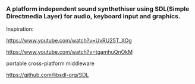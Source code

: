 ### A platform independent sound synthethiser using SDL(Simple Directmedia Layer) for audio, keyboard input and graphics.

Inspiration:

https://www.youtube.com/watch?v=UvRU25T_XOg

https://www.youtube.com/watch?v=tgamhuQnOkM

portable cross-platform middleware

https://github.com/libsdl-org/SDL


<!-- TODO:
- for project:
    - exceptions that make sense
    - design patterns i think
    - smart pointers
- extra:
    - gui-ish
    - sequencer(needs gui)
    - something to visualize sound waves maybe -->